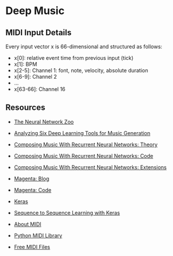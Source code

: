 # Deep Music

## MIDI Input Details
Every input vector x is 66-dimensional and structured as follows:
- x[0]: relative event time from previous input (tick)
- x[1]: BPM
- x[2-5]: Channel 1: font, note, velocity, absolute duration
- x[6-9]: Channel 2
- ...
- x[63-66]: Channel 16

## Resources
* [The Neural Network Zoo](http://www.asimovinstitute.org/neural-network-zoo/)

* [Analyzing Six Deep Learning Tools for Music Generation](http://www.asimovinstitute.org/analyzing-deep-learning-tools-music/)

* [Composing Music With Recurrent Neural Networks: Theory](http://www.hexahedria.com/2015/08/03/composing-music-with-recurrent-neural-networks/)
* [Composing Music With Recurrent Neural Networks: Code](https://github.com/hexahedria/biaxial-rnn-music-composition)
* [Composing Music With Recurrent Neural Networks: Extensions](http://www.hexahedria.com/2016/08/08/summer-research-on-the-hmc-intelligent-music-software-team)

* [Magenta: Blog](https://magenta.tensorflow.org/)
* [Magenta: Code](https://github.com/tensorflow/magenta)

* [Keras](https://keras.io/)
* [Sequence to Sequence Learning with Keras](https://github.com/farizrahman4u/seq2seq)

* [About MIDI](http://stackoverflow.com/questions/14448380/how-do-i-read-a-midi-file-change-its-instrument-and-write-it-back)
* [Python MIDI Library](https://github.com/vishnubob/python-midi)

* [Free MIDI Files](http://www.mididb.com/genres/)
